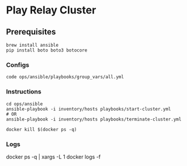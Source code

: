 # Play Relay Cluster

## Prerequisites
```
brew install ansible
pip install boto boto3 botocore
```

### Configs
```
code ops/ansible/playbooks/group_vars/all.yml 
```

### Instructions
```
cd ops/ansible
ansible-playbook -i inventory/hosts playbooks/start-cluster.yml
# OR
ansible-playbook -i inventory/hosts playbooks/terminate-cluster.yml
```

```
docker kill $(docker ps -q)
```

### Logs
docker ps -q | xargs -L 1 docker logs -f